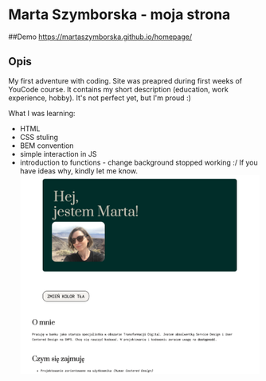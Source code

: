 # Marta Szymborska - moja strona
##Demo
https://martaszymborska.github.io/homepage/
## Opis
My first adventure with coding.  Site was preapred during first weeks of YouCode course. It contains my short description (education, work experience, hobby). It's not perfect yet, but I'm proud :)

What I was learning:
- HTML
- CSS stuling 
- BEM convention
- simple interaction in JS
- introduction to functions - change background stopped working :/ If you have ideas why, kindly let me know.
![screen](images/screen.png)
